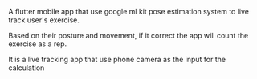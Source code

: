 A flutter mobile app that use google ml kit pose estimation system to live track user's exercise.

Based on their posture and movement, if it correct the app will count the exercise as a rep.

It is a live tracking app that use phone camera as the input for the calculation
